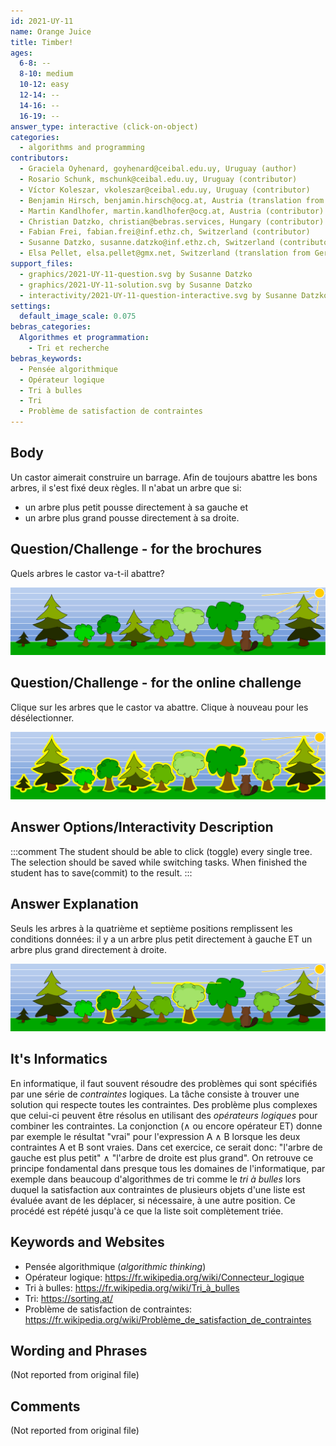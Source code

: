 ```yaml
---
id: 2021-UY-11
name: Orange Juice
title: Timber!
ages:
  6-8: --
  8-10: medium
  10-12: easy
  12-14: --
  14-16: --
  16-19: --
answer_type: interactive (click-on-object)
categories:
  - algorithms and programming
contributors:
  - Graciela Oyhenard, goyhenard@ceibal.edu.uy, Uruguay (author)
  - Rosario Schunk, mschunk@ceibal.edu.uy, Uruguay (contributor)
  - Víctor Koleszar, vkoleszar@ceibal.edu.uy, Uruguay (contributor)
  - Benjamin Hirsch, benjamin.hirsch@ocg.at, Austria (translation from English into German)
  - Martin Kandlhofer, martin.kandlhofer@ocg.at, Austria (contributor)
  - Christian Datzko, christian@bebras.services, Hungary (contributor)
  - Fabian Frei, fabian.frei@inf.ethz.ch, Switzerland (contributor)
  - Susanne Datzko, susanne.datzko@inf.ethz.ch, Switzerland (contributor, graphics)
  - Elsa Pellet, elsa.pellet@gmx.net, Switzerland (translation from German into French)
support_files:
  - graphics/2021-UY-11-question.svg by Susanne Datzko
  - graphics/2021-UY-11-solution.svg by Susanne Datzko
  - interactivity/2021-UY-11-question-interactive.svg by Susanne Datzko
settings:
  default_image_scale: 0.075
bebras_categories:
  Algorithmes et programmation:
    - Tri et recherche
bebras_keywords:
  - Pensée algorithmique
  - Opérateur logique
  - Tri à bulles
  - Tri
  - Problème de satisfaction de contraintes
---
```



## Body

Un castor aimerait construire un barrage. Afin de toujours abattre les bons arbres, il s'est fixé deux règles. Il n'abat un arbre que si:
- un arbre plus petit pousse directement à sa gauche et
- un arbre plus grand pousse directement à sa droite.


## Question/Challenge - for the brochures

Quels arbres le castor va-t-il abattre?

![](graphics/2021-UY-11-question.svg "rangée d'arbres")

## Question/Challenge - for the online challenge

Clique sur les arbres que le castor va abattre. Clique à nouveau pour les désélectionner.

![](interactivity/2021-UY-11-question-interactive.svg "question 2021-UY-11")


## Answer Options/Interactivity Description

<!-- empty -->

:::comment
The student should be able to click (toggle) every single tree. The selection should be saved while switching tasks. When finished the student has to save(commit) to the result.
:::

## Answer Explanation

Seuls les arbres à la quatrième et septième positions remplissent les conditions données: il y a un arbre plus petit directement à gauche ET un arbre plus grand directement à droite.

![](graphics/2021-UY-11-solution.svg "Solution")

## It's Informatics

En informatique, il faut souvent résoudre des problèmes qui sont spécifiés par une série de _contraintes_ logiques. La tâche consiste à trouver une solution qui respecte toutes les contraintes. Des problème plus complexes que celui-ci peuvent être résolus en utilisant des _opérateurs logiques_ pour combiner les contraintes. La conjonction ($\wedge$ ou encore opérateur ET) donne par exemple le résultat "vrai" pour l'expression A $\wedge$ B lorsque les deux contraintes A et B sont vraies. Dans cet exercice, ce serait donc: "l'arbre de gauche est plus petit" $\wedge$ "l'arbre de droite est plus grand". On retrouve ce principe fondamental dans presque tous les domaines de l'informatique, par exemple dans beaucoup d'algorithmes de tri comme le _tri à bulles_ lors duquel la satisfaction aux contraintes de plusieurs objets d'une liste est évaluée avant de les déplacer, si nécessaire, à une autre position. Ce procédé est répété jusqu'à ce que la liste soit complètement triée.


## Keywords and Websites

 - Pensée algorithmique (_algorithmic thinking_)
 - Opérateur logique: https://fr.wikipedia.org/wiki/Connecteur_logique
 - Tri à bulles: https://fr.wikipedia.org/wiki/Tri_à_bulles
 - Tri: https://sorting.at/
 - Problème de satisfaction de contraintes: https://fr.wikipedia.org/wiki/Problème_de_satisfaction_de_contraintes

 
## Wording and Phrases

(Not reported from original file)


## Comments

(Not reported from original file)
